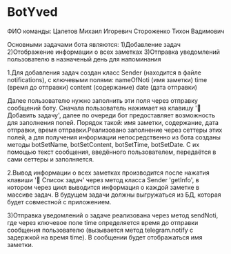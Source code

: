 # BotYved
ФИО команды:
  Цалетов Михаил Игоревич
  Стороженко Тихон Вадимович

Основными задачами бота являются:
 1)Добавление задач
 2)Отображение информации о всех заметках
 3)Отправка уведомлений пользователю в назначеный день для напоминания
 
1.Для добавления задач создан класс Sender (находится в файле notifications), с ключевыми полями:
    nameOfNoti (имя заметки)
    time (время до отправки)
    content (содержание)
    date (дата отправки)
    
Далее пользователю нужно заполнить эти поля через отправку сообщений боту. Сначала пользователь нажимает на клавишу '💬 Добавить  задачу', далее по очереди бот предоставляет возможность для заполнения полей. Порядок такой: имя заметки, содержание, дата отправки, время отправки.Реализовано заполнение через сеттеры этих полей, а для получения информации непосредственно из бота созданы методы botSetName, botSetContent, botSetTime, botSetDate. С их помощью текст сообщения, введённого пользователем, передаётся в сами сеттеры и заполняется.

2.Вывод информации о всех заметках производится после нажатия клавиши '💌 Список задач' через метод класса Sender 'getInfo', в котором через цикл выводится информация о каждой заметке в массиве задач.
В будущем задачи должны выгружаться из БД, которая будет совместной с приложением.

3)Отправка уведомлений о задаче реализована через метод sendNoti, где через ключевое поле time определяется время до отправки сообщения пользователю (вызывается метод telegram.notify с задержкой на время time). В сообщении будет отображаться имя заметки.
